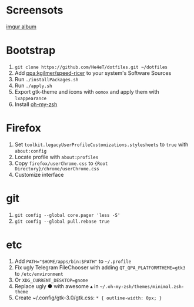 # Screensots

[imgur album](https://imgur.com/a/VM9QJel)

# Bootstrap

1. `git clone https://github.com/He4eT/dotfiles.git ~/dotfiles`
1. Add [ppa:kgilmer/speed-ricer](https://launchpad.net/~kgilmer/+archive/ubuntu/speed-ricer) to your system's Software Sources
1. Run `./installPackages.sh`
1. Run `./apply.sh`
1. Export gtk-theme and icons with `oomox` and apply them with `lxappearance`
1. Install [oh-my-zsh](https://github.com/ohmyzsh/ohmyzsh#basic-installation)

# Firefox

1. Set `toolkit.legacyUserProfileCustomizations.stylesheets` to `true` with `about:config`
1. Locate profile with `about:profiles`
1. Copy `firefox/userChrome.css` to `{Root Directory}/chrome/userChrome.css`
1. Customize interface

# git

1. `git config --global core.pager 'less -S'`
1. `git config --global pull.rebase true`

# etc

1. Add `PATH="$HOME/apps/bin:$PATH"` to `~/.profile`
1. Fix ugly Telegram FileChooser with adding `QT_QPA_PLATFORMTHEME=gtk3` to `/etc/environment`
1. Or `XDG_CURRENT_DESKTOP=gnome`
1. Replace ugly ● with awesome ▴ in `~/.oh-my-zsh/themes/minimal.zsh-theme`
1. Create ~/.config/gtk-3.0/gtk.css: `* { outline-width: 0px; }`

